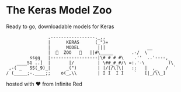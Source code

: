 # The Keras Model Zoo
Ready to go, downloadable models for Keras

```
                .-----------------._,,
                |      KERAS      (_")=
                |      MODEL       |||                __
                |  🐆  ZOO   🐅   ||#\_____       .-/  \
         ssgg   |------------------|\# # # #\    .''  ..'----,_
    ____SG ..]  |       |/         | \##_#_#/\ =:.'-\         )\
 ,-( _   SS(_9)_|      _(")        | |/|/\|\|   ::   |  ,_   /  `
/ (_____;-.____;;    o(_,\\        | I I  I I    `   [|_/\\_]
```
hosted with :heart: from Infinite Red
